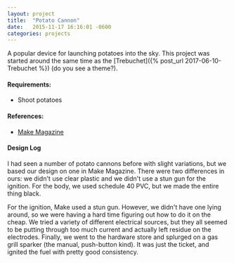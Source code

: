 ```yaml
---
layout: project
title:  "Potato Cannon"
date:   2015-11-17 16:16:01 -0600
categories: projects
---
```


A popular device for launching potatoes into the sky. This project was started around the same time as the [Trebuchet]({% post_url 2017-06-10-Trebuchet %}) (do you see a theme?).

#### Requirements:

* Shoot potatoes

#### References:

* [Make Magazine](http://cdn.makezine.com/make/wp_spudgun.pdf)

#### Design Log
I had seen a number of potato cannons before with slight variations, but we based our design on one in Make Magazine. There were two differences in ours: we didn\'t use clear plastic and we didn\'t use a stun gun for the ignition. For the body, we used schedule 40 PVC, but we made the entire thing black.

For the ignition, Make used a stun gun. However, we didn\'t have one lying around, so we were having a hard time figuring out how to do it on the cheap. We tried a variety of different electrical sources, but they all seemed to be putting through too much current and actually left residue on the electrodes. Finally, we went to the hardware store and splurged on a gas grill sparker (the manual, push-button kind). It was just the ticket, and ignited the fuel with pretty good consistency.
